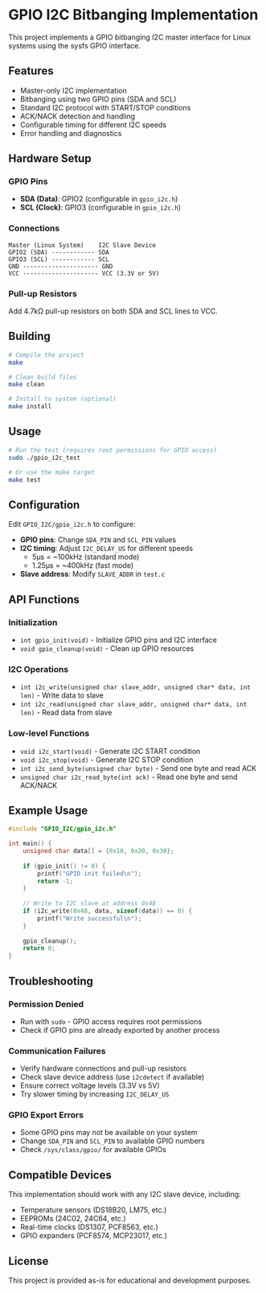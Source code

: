 # GPIO I2C Bitbanging Implementation

This project implements a GPIO bitbanging I2C master interface for Linux systems using the sysfs GPIO interface.

## Features

- Master-only I2C implementation
- Bitbanging using two GPIO pins (SDA and SCL)
- Standard I2C protocol with START/STOP conditions
- ACK/NACK detection and handling
- Configurable timing for different I2C speeds
- Error handling and diagnostics

## Hardware Setup

### GPIO Pins
- **SDA (Data)**: GPIO2 (configurable in `gpio_i2c.h`)
- **SCL (Clock)**: GPIO3 (configurable in `gpio_i2c.h`)

### Connections
```
Master (Linux System)    I2C Slave Device
GPIO2 (SDA) ------------ SDA
GPIO3 (SCL) ------------ SCL
GND --------------------- GND
VCC --------------------- VCC (3.3V or 5V)
```

### Pull-up Resistors
Add 4.7kΩ pull-up resistors on both SDA and SCL lines to VCC.

## Building

```bash
# Compile the project
make

# Clean build files
make clean

# Install to system (optional)
make install
```

## Usage

```bash
# Run the test (requires root permissions for GPIO access)
sudo ./gpio_i2c_test

# Or use the make target
make test
```

## Configuration

Edit `GPIO_I2C/gpio_i2c.h` to configure:

- **GPIO pins**: Change `SDA_PIN` and `SCL_PIN` values
- **I2C timing**: Adjust `I2C_DELAY_US` for different speeds
  - 5µs = ~100kHz (standard mode)
  - 1.25µs = ~400kHz (fast mode)
- **Slave address**: Modify `SLAVE_ADDR` in `test.c`

## API Functions

### Initialization
- `int gpio_init(void)` - Initialize GPIO pins and I2C interface
- `void gpio_cleanup(void)` - Clean up GPIO resources

### I2C Operations
- `int i2c_write(unsigned char slave_addr, unsigned char* data, int len)` - Write data to slave
- `int i2c_read(unsigned char slave_addr, unsigned char* data, int len)` - Read data from slave

### Low-level Functions
- `void i2c_start(void)` - Generate I2C START condition
- `void i2c_stop(void)` - Generate I2C STOP condition
- `int i2c_send_byte(unsigned char byte)` - Send one byte and read ACK
- `unsigned char i2c_read_byte(int ack)` - Read one byte and send ACK/NACK

## Example Usage

```c
#include "GPIO_I2C/gpio_i2c.h"

int main() {
    unsigned char data[] = {0x10, 0x20, 0x30};
    
    if (gpio_init() != 0) {
        printf("GPIO init failed\n");
        return -1;
    }
    
    // Write to I2C slave at address 0x48
    if (i2c_write(0x48, data, sizeof(data)) == 0) {
        printf("Write successful\n");
    }
    
    gpio_cleanup();
    return 0;
}
```

## Troubleshooting

### Permission Denied
- Run with `sudo` - GPIO access requires root permissions
- Check if GPIO pins are already exported by another process

### Communication Failures
- Verify hardware connections and pull-up resistors
- Check slave device address (use `i2cdetect` if available)
- Ensure correct voltage levels (3.3V vs 5V)
- Try slower timing by increasing `I2C_DELAY_US`

### GPIO Export Errors
- Some GPIO pins may not be available on your system
- Change `SDA_PIN` and `SCL_PIN` to available GPIO numbers
- Check `/sys/class/gpio/` for available GPIOs

## Compatible Devices

This implementation should work with any I2C slave device, including:
- Temperature sensors (DS18B20, LM75, etc.)
- EEPROMs (24C02, 24C64, etc.)
- Real-time clocks (DS1307, PCF8563, etc.)
- GPIO expanders (PCF8574, MCP23017, etc.)

## License

This project is provided as-is for educational and development purposes.
